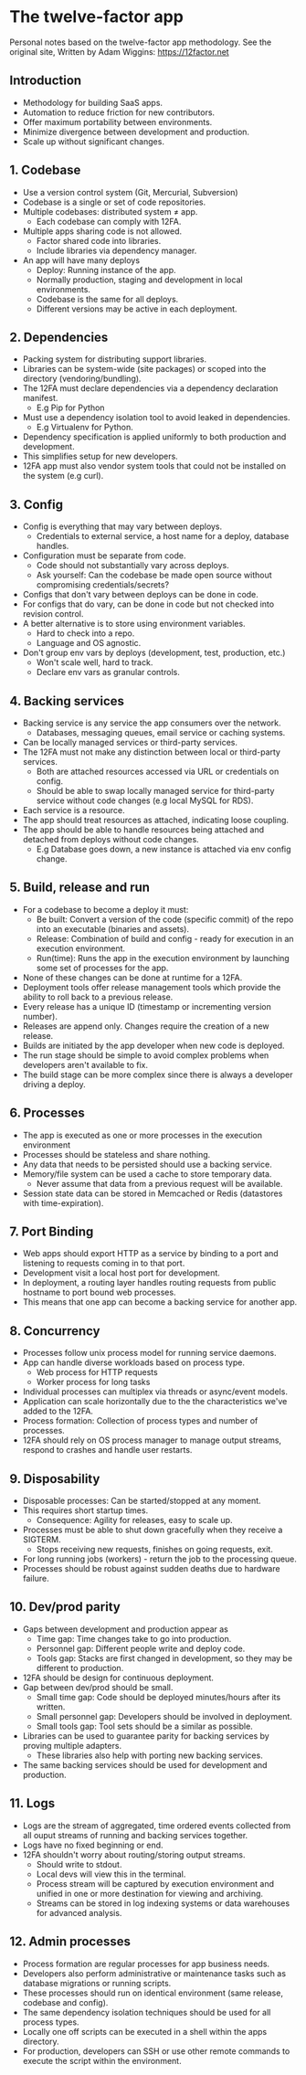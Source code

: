 # The twelve-factor app

Personal notes based on the twelve-factor app methodology.
See the original site, Written by Adam Wiggins: https://12factor.net

## Introduction

- Methodology for building SaaS apps.
- Automation to reduce friction for new contributors.
- Offer maximum portability between environments.
- Minimize divergence between development and production.
- Scale up without significant changes.

## 1. Codebase

- Use a version control system (Git, Mercurial, Subversion)
- Codebase is a single or set of code repositories.
- Multiple codebases: distributed system $\ne$ app.
  - Each codebase can comply with 12FA.
- Multiple apps sharing code is not allowed.
  - Factor shared code into libraries.
  - Include libraries via dependency manager.
- An app will have many deploys
  - Deploy: Running instance of the app.
  - Normally production, staging and development in local environments.
  - Codebase is the same for all deploys.
  - Different versions may be active in each deployment.

## 2. Dependencies

- Packing system for distributing support libraries.
- Libraries can be system-wide (site packages) or scoped into the directory (vendoring/bundling).
- The 12FA must declare dependencies via a dependency declaration manifest.
  - E.g Pip for Python
- Must use a dependency isolation tool to avoid leaked in dependencies.
  - E.g Virtualenv for Python.
- Dependency specification is applied uniformly to both production and development.
- This simplifies setup for new developers.
- 12FA app must also vendor system tools that could not be installed on the system (e.g curl).

## 3. Config

- Config is everything that may vary between deploys.
  - Credentials to external service, a host name for a deploy, database handles.
- Configuration must be separate from code.
  - Code should not substantially vary across deploys.
  - Ask yourself: Can the codebase be made open source without compromising credentials/secrets?
- Configs that don't vary between deploys can be done in code.
- For configs that do vary, can be done in code but not checked into revision control.
- A better alternative is to store using environment variables.
  - Hard to check into a repo.
  - Language and OS agnostic.
- Don't group env vars by deploys (development, test, production, etc.)
  - Won't scale well, hard to track.
  - Declare env vars as granular controls.

## 4. Backing services

- Backing service is any service the app consumers over the network.
  - Databases, messaging queues, email service or caching systems.
- Can be locally managed services or third-party services.
- The 12FA must not make any distinction between local or third-party services.
  - Both are attached resources accessed via URL or credentials on config.
  - Should be able to swap locally managed service for third-party service without code changes (e.g local MySQL for RDS).
- Each service is a resource.
- The app should treat resources as attached, indicating loose coupling.
- The app should be able to handle resources being attached and detached from deploys without code changes.
  - E.g Database goes down, a new instance is attached via env config change.

## 5. Build, release and run

- For a codebase to become a deploy it must:
  - Be built: Convert a version of the code (specific commit) of the repo into an executable (binaries and assets).
  - Release: Combination of build and config - ready for execution in an execution environment. 
  - Run(time): Runs the app in the execution environment by launching some set of processes for the app.
- None of these changes can be done at runtime for a 12FA.
- Deployment tools offer release management tools which provide the ability to roll back to a previous release.
- Every release has a unique ID (timestamp or incrementing version number).
- Releases are append only. Changes require the creation of a new release.
- Builds are initiated by the app developer when new code is deployed.
- The run stage should be simple to avoid complex problems when developers aren't available to fix.
- The build stage can be more complex since there is always a developer driving a deploy.

## 6. Processes

- The app is executed as one or more processes in the execution environment
- Processes should be stateless and share nothing.
- Any data that needs to be persisted should use a backing service.
- Memory/file system can be used a cache to store temporary data.
  - Never assume that data from a previous request will be available.
- Session state data can be stored in Memcached or Redis (datastores with time-expiration).

## 7. Port Binding

- Web apps should export HTTP as a service by binding to a port and listening to requests coming in to that port.
- Development visit a local host port for development.
- In deployment, a routing layer handles routing requests from public hostname to port bound web processes.
- This means that one app can become a backing service for another app.

## 8. Concurrency

- Processes follow unix process model for running service daemons.
- App can handle diverse workloads based on process type.
  - Web process for HTTP requests
  - Worker process for long tasks
- Individual processes can multiplex via threads or async/event models.
- Application can scale horizontally due to the the characteristics we've added to the 12FA.
- Process formation: Collection of process types and number of processes.
- 12FA should rely on OS process manager to manage output streams, respond to crashes and handle user restarts.

## 9. Disposability

- Disposable processes: Can be started/stopped at any moment.
- This requires short startup times.
  - Consequence: Agility for releases, easy to scale up.
- Processes must be able to shut down gracefully when they receive a SIGTERM.
  - Stops receiving new requests, finishes on going requests, exit.
- For long running jobs (workers) - return the job to the processing queue.
- Processes should be robust against sudden deaths due to hardware failure.

## 10. Dev/prod parity

- Gaps between development and production appear as
  - Time gap: Time changes take to go into production.
  - Personnel gap: Different people write and deploy code.
  - Tools gap: Stacks are first changed in development, so they may be different to production.
- 12FA should be design for continuous deployment.
- Gap between dev/prod should be small. 
  - Small time gap: Code should be deployed minutes/hours after its written.
  - Small personnel gap: Developers should be involved in deployment.
  - Small tools gap: Tool sets should be a similar as possible.
- Libraries can be used to guarantee parity for backing services by proving multiple adapters.
  - These libraries also help with porting new backing services.
- The same backing services should be used for development and production.

## 11. Logs

- Logs are the stream of aggregated, time ordered events collected from all ouput streams of running and backing services together.
- Logs have no fixed beginning or end.
- 12FA shouldn't worry about routing/storing output streams.
  - Should write to stdout.
  - Local devs will view this in the terminal.
  - Process stream will be captured by execution environment and unified in one or more destination for viewing and archiving.
  - Streams can be stored in log indexing systems or data warehouses for advanced analysis.
  
## 12. Admin processes

- Process formation are regular processes for app business needs.
- Developers also perform administrative or maintenance tasks such as database migrations or running scripts.
- These processes should run on identical environment (same release, codebase and config).
- The same dependency isolation techniques should be used for all process types.
- Locally one off scripts can be executed in a shell within the apps directory.
- For production, developers can SSH or use other remote commands to execute the script within the environment.